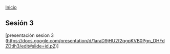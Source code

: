 <!-- No borrar o modificar -->
[Inicio](./index.md)

## Sesión 3 


<!-- Su documentación aquí -->
[presentación sesion 3 (https://docs.google.com/presentation/d/1araD9jHU2f2qgpKVB0Pgn_DHFdZDtIh3/edit#slide=id.p2)]





